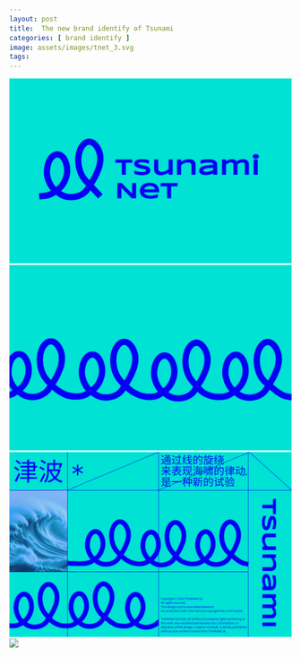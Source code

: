 ```yaml
---
layout: post
title:  The new brand identify of Tsunami
categories: [ brand identify ]
image: assets/images/tnet_3.svg
tags: 
---
```

![](/assets/images/tnet_1.svg)
![](/assets/images/tnet_2.svg)
![](/assets/images/tnet_3.svg)
![](/assets/images/tnet_4.svg)
